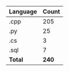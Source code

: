 | Language | Count |
|----------|-------|
| .cpp | 205 |
| .py | 25 |
| .cs | 3 |
| .sql | 7 |
| **Total** | **240** |
